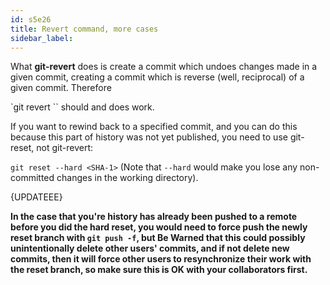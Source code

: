 ```yaml
---
id: s5e26
title: Revert command, more cases
sidebar_label:
---
```


What **git-revert** does is create a commit which undoes changes made in a given commit, creating a commit which is reverse (well, reciprocal) of a given commit. Therefore

`git revert <SHA-1>``
should and does work.

If you want to rewind back to a specified commit, and you can do this because this part of history was not yet published, you need to use git-reset, not git-revert:

`git reset --hard <SHA-1>`
(Note that `--hard` would make you lose any non-committed changes in the working directory).

{UPDATEEE}

**In the case that you're history has already been pushed to a remote before you did the hard reset, you would need to force push the newly reset branch with `git push -f`, but **Be Warned** that this could possibly unintentionally delete other users' commits, and if not delete new commits, then it will force other users to resynchronize their work with the reset branch, so make sure this is OK with your collaborators first.**
